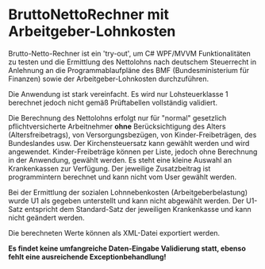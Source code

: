 # BruttoNettoRechner mit Arbeitgeber-Lohnkosten

Brutto-Netto-Rechner ist ein 'try-out', um C# WPF/MVVM Funktionalitäten zu testen und die Ermittlung des Nettolohns nach deutschem Steuerrecht in Anlehnung an die Programmablaufpläne des BMF (Bundesministerium für Finanzen) sowie der Arbeitgeber-Lohnkosten durchzuführen.

Die Anwendung ist stark vereinfacht. Es wird nur Lohsteuerklasse 1 berechnet jedoch nicht gemäß Prüftabellen vollständig validiert.

Die Berechnung des Nettolohns erfolgt nur für "normal" gesetzlich pflichtversicherte Arbeitnehmer **ohne** Berücksichtigung des Alters (Altersfreibetrags), von Versorgungsbezügen, von Kinder-Freibeträgen, des Bundeslandes usw. Der Kirchensteuersatz kann gewählt werden und wird angewendet. Kinder-Freibeträge können per Liste, jedoch ohne Berechnung in der Anwendung, gewählt werden. Es steht eine kleine Auswahl an Krankenkassen zur Verfügung. Der jeweilige Zusatzbeitrag ist programmintern berechnet und kann nicht vom User gewählt werden.

Bei der Ermittlung der sozialen Lohnnebenkosten (Arbeitgeberbelastung) wurde U1 als gegeben unterstellt und kann nicht abgewählt werden. Der U1-Satz entspricht dem Standard-Satz der jeweiligen Krankenkasse und kann nicht geändert werden.

Die berechneten Werte können als XML-Datei exportiert werden.

**Es findet keine umfangreiche Daten-Eingabe Validierung statt, ebenso fehlt eine ausreichende Exceptionbehandlung!**
